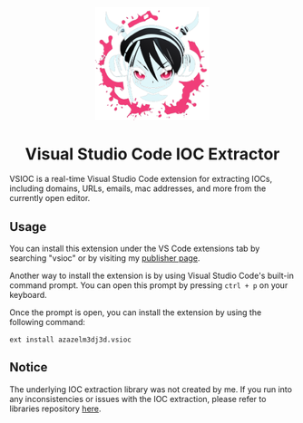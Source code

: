 <div align="center">
    <img src="assets/logo.png" width="40%" />
    <h1>Visual Studio Code IOC Extractor</h1>
</div>

VSIOC is a real-time Visual Studio Code extension for extracting IOCs, including domains, URLs, emails, mac addresses, and more from the currently open editor.

## Usage

You can install this extension under the VS Code extensions tab by searching "vsioc" or by visiting my [publisher page](https://marketplace.visualstudio.com/publishers/azazelm3dj3d).

Another way to install the extension is by using Visual Studio Code's built-in command prompt. You can open this prompt by pressing `ctrl + p` on your keyboard.

Once the prompt is open, you can install the extension by using the following command:

```
ext install azazelm3dj3d.vsioc
```

## Notice

The underlying IOC extraction library was not created by me. If you run into any inconsistencies or issues with the IOC extraction, please refer to libraries repository [here](https://github.com/ninoseki/ioc-extractor).
